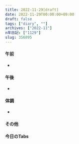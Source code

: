 ```yaml
---
title: 2022-11-29[draft]
date: 2022-11-29T00:00:00+09:00
draft: false
tags: ["diary", ""]
archives: ["2022-11"]
n年日記: ["1129"]
slug: 356895
---
```

#### 午前
- 
#### 午後
- 
#### 体調
- 
#### その他
#### 今日のTabs